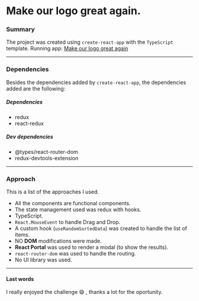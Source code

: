 # Make our logo great again.
### Summary
The project was created  using `create-react-app` with the `TypeScript` template. 
Running app:
[Make our logo great again](https://rmena-make-our-logo-great-again.netlify.app/)

----------

### Dependencies
Besides the dependencies added by `create-react-app`, the dependencies added are the following:
##### Dependencies
- redux
- react-redux
##### Dev dependencies
- @types/react-router-dom
- redux-devtools-extension

----------

### Approach
This is a list of the approaches I used.
- All the components are functional components.
- The state management used was redux with hooks.
- TypeScript. 
- `React.MouseEvent` to handle Drag and Drop.
- A custom hook (`useRandomSortedData`) was created to handle the list of items.
- NO **DOM** modifications were made.
- **React Portal** was used to render a modal (to show the results).
- `react-router-dom` was used to handle the routing.
- No UI library was used.
--- 
#### Last words
I really enjoyed the challenge :smile: , thanks a lot for the oportunity.
